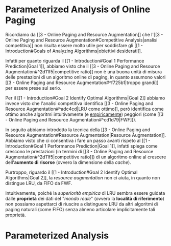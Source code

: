 # Parameterized Analysis of Online Paging
Ricordiamo da [[3 - Online Paging and Resource Augmentation]] che l'[[3 - Online Paging and Resource Augmentation#Competitive Analysis|analisi competitiva]] non risulta essere molto utile per soddisfare gli [[1 - Introduction#Goals of Analyzing Algorithms|obiettivi desiderati]].

Infatti per quanto riguarda il [[1 - Introduction#Goal 1 Performance Prediction|Goal 1]], abbiamo visto che il [[3 - Online Paging and Resource Augmentation#^2d11f5|competitive ratio]] non è una buona unità di misura delle prestazioni di un algoritmo online di paging, in quanto assumono valori [[3 - Online Paging and Resource Augmentation#^f725b1|troppo grandi]] per essere prese sul serio.

Per il [[1 - Introduction#Goal 2 Identify Optimal Algorithms|Goal 2]] abbiamo invece visto che l'analisi competitiva identifica [[3 - Online Paging and Resource Augmentation#^adc4cd|LRU come ottimo]], però identifica come ottimo anche algoritmi intuitivamente (e <u>empiricamente</u>) peggiori (come [[3 - Online Paging and Resource Augmentation#^cd1d79|FWF]]).

In seguito abbiamo introdotto la tecnica della [[3 - Online Paging and Resource Augmentation#Resource Augmentation|Resource Augmentation]].
Abbiamo visto che ci consentiva i fare un passo avanti rispeto al [[1 - Introduction#Goal 1 Performance Prediction|Goal 1]], infatti spiega come crescono le prestazioni (in termini di [[3 - Online Paging and Resource Augmentation#^2d11f5|competitive ratio]]) di un algoritmo online al crescere dell'**aumento di risorse** (ovvero la dimensione della *cache*).

Purtroppo, riguardo il [[1 - Introduction#Goal 2 Identify Optimal Algorithms|Goal 2]], la *resource augmentation* non ci aiuta, in quanto non distingue LRU, da FIFO da FWF.

Intuitivamente, poiché la *superiorità empirica* di LRU sembra essere guidata dalle **proprietà** dei dati del "*mondo reale*" (ovvero la **località di riferimento**) non possiamo aspettarci di riuscire a distinguere LRU da altri algoritmi di paging naturali (come FIFO) senza almeno articolare implicitamente tali proprietà.

# Parameterized Analysis
